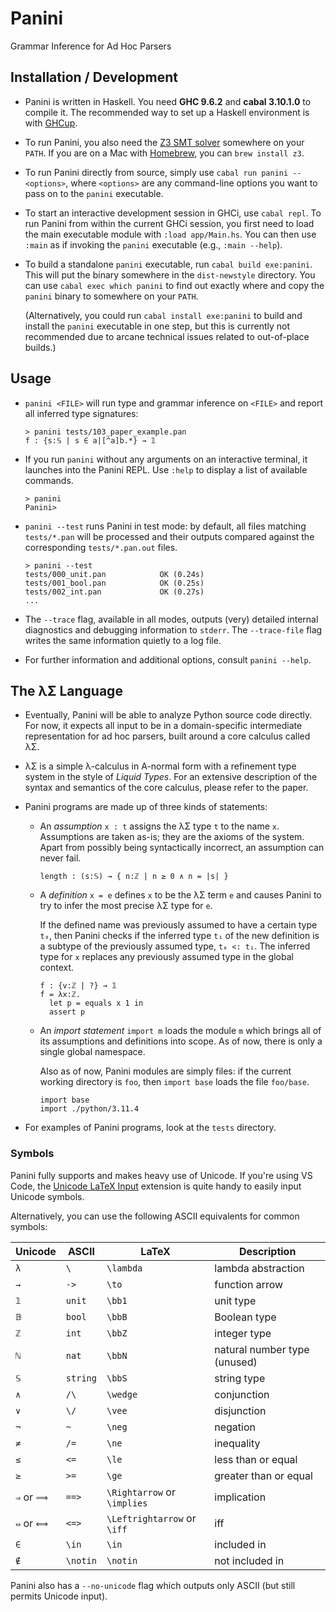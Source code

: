 # Panini

Grammar Inference for Ad Hoc Parsers

## Installation / Development

* Panini is written in Haskell. You need __GHC 9.6.2__ and __cabal 3.10.1.0__ to
  compile it. The recommended way to set up a Haskell environment is with
  [GHCup](https://www.haskell.org/ghcup/).

* To run Panini, you also need the [Z3 SMT solver](https://github.com/Z3Prover/z3)
  somewhere on your `PATH`. If you are on a Mac with [Homebrew](https://brew.sh),
  you can `brew install z3`.

* To run Panini directly from source, simply use `cabal run panini -- <options>`,
  where `<options>` are any command-line options you want to pass on to the
  `panini` executable.

* To start an interactive development session in GHCi, use `cabal repl`. To run
  Panini from within the current GHCi session, you first need to load the main
  executable module with `:load app/Main.hs`. You can then use `:main` as if
  invoking the `panini` executable (e.g., `:main --help`).

* To build a standalone `panini` executable, run `cabal build exe:panini`. This
  will put the binary somewhere in the `dist-newstyle` directory. You can use
  `cabal exec which panini` to find out exactly where and copy the `panini`
  binary to somewhere on your `PATH`.

  (Alternatively, you could run `cabal install exe:panini` to build and install
  the `panini` executable in one step, but this is currently not recommended due
  to arcane technical issues related to out-of-place builds.)

## Usage

* `panini <FILE>` will run type and grammar inference on `<FILE>` and report all
  inferred type signatures:

  ```console
  > panini tests/103_paper_example.pan
  f : {s:𝕊 | s ∈ a|[^a]b.*} → 𝟙
  ```

* If you run `panini` without any arguments on an interactive terminal, it
  launches into the Panini REPL. Use `:help` to display a list of available
  commands.

  ```console
  > panini
  Panini> 
  ```

* `panini --test` runs Panini in test mode: by default, all files matching
  `tests/*.pan` will be processed and their outputs compared against the
  corresponding `tests/*.pan.out` files.

  ```console
  > panini --test
  tests/000_unit.pan            OK (0.24s)
  tests/001_bool.pan            OK (0.25s)
  tests/002_int.pan             OK (0.27s)
  ...
  ```

* The `--trace` flag, available in all modes, outputs (very) detailed internal
  diagnostics and debugging information to `stderr`. The `--trace-file` flag
  writes the same information quietly to a log file.

* For further information and additional options, consult `panini --help`.

## The λΣ Language

* Eventually, Panini will be able to analyze Python source code directly. For
  now, it expects all input to be in a domain-specific intermediate
  representation for ad hoc parsers, built around a core calculus called λΣ.
  
* λΣ is a simple λ-calculus in A-normal form with a refinement type system in
  the style of *Liquid Types*. For an extensive description of the syntax and
  semantics of the core calculus, please refer to the paper.

* Panini programs are made up of three kinds of statements:

  * An *assumption* `x : t` assigns the λΣ type `t` to the name `x`. Assumptions
    are taken as-is; they are the axioms of the system. Apart from possibly
    being syntactically incorrect, an assumption can never fail.

      ```panini
      length : (s:𝕊) → { n:ℤ | n ≥ 0 ∧ n = |s| }
      ```

  * A *definition* `x = e` defines `x` to be the λΣ term `e` and causes Panini
    to try to infer the most precise λΣ type for `e`.

    If the defined name was previously assumed to have a certain type `t₀`, then
    Panini checks if the inferred type `t₁` of the new definition is a subtype
    of the previously assumed type, `t₀ <: t₁`. The inferred type for `x`
    replaces any previously assumed type in the global context.

      ```panini
      f : {v:ℤ | ?} → 𝟙
      f = λx:ℤ.
        let p = equals x 1 in
        assert p
      ```

  * An *import statement* `import m` loads the module `m` which brings all of
    its assumptions and definitions into scope. As of now, there is only a
    single global namespace.
  
    Also as of now, Panini modules are simply files: if the current working
    directory is `foo`, then `import base` loads the file `foo/base`.

    ```panini
    import base
    import ./python/3.11.4
    ```

* For examples of Panini programs, look at the `tests` directory.

### Symbols

Panini fully supports and makes heavy use of Unicode. If you're using VS Code,
the [Unicode LaTeX Input](https://marketplace.visualstudio.com/items?itemName=gao-shuhua.vsc-unicode-latex)
extension is quite handy to easily input Unicode symbols.

Alternatively, you can use the following ASCII equivalents for common symbols:

| Unicode | ASCII    | LaTeX     | Description
|---------|----------|-----------|-------------
| `λ`     | `\`      | `\lambda` | lambda abstraction
| `→`     | `->`     | `\to`     | function arrow
| `𝟙`     | `unit`   | `\bb1`    | unit type
| `𝔹`     | `bool`   | `\bbB`    | Boolean type
| `ℤ`     | `int`    | `\bbZ`    | integer type
| `ℕ`     | `nat`    | `\bbN`    | natural number type (unused)
| `𝕊`     | `string` | `\bbS`    | string type
| `∧`     | `/\`     | `\wedge`  | conjunction
| `∨`     | `\/`     | `\vee`    | disjunction
| `¬`     | `~`      | `\neg`    | negation
| `≠`     | `/=`     | `\ne`     | inequality
| `≤`     | `<=`     | `\le`     | less than or equal
| `≥`     | `>=`     | `\ge`     | greater than or equal
| `⇒` or `⟹` | `==>` | `\Rightarrow` or `\implies` | implication
| `⇔` or `⟺` | `<=>` | `\Leftrightarrow` or `\iff` | iff
| `∈`     | `\in`    | `\in`     | included in
| `∉`     | `\notin` | `\notin`  | not included in

Panini also has a `--no-unicode` flag which outputs only ASCII (but still permits Unicode input).
